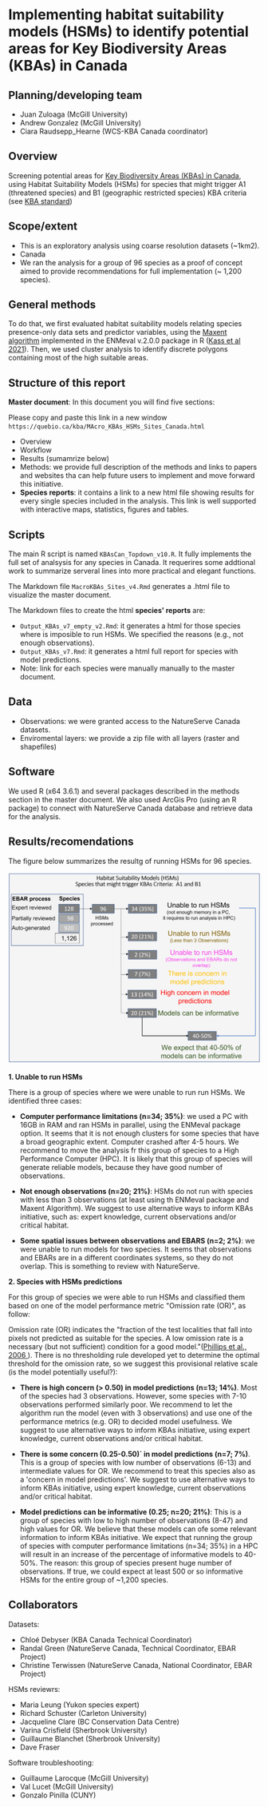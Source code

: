# Implementing habitat suitability models (HSMs) to identify potential areas for Key Biodiversity Areas (KBAs) in Canada

## Planning/developing team
+ Juan Zuloaga (McGill University)
+ Andrew Gonzalez (McGill University)
+ Ciara Raudsepp_Hearne (WCS-KBA Canada coordinator)

## Overview
Screening potential areas for <a href="http://www.kbacanada.org/" target="_blank">Key Biodiversity Areas (KBAs) in Canada</a>, using Habitat Suitability Models (HSMs) for species that might trigger A1 (threatened species) and B1 (geographic restricted species) KBA criteria  (see <a href="https://portals.iucn.org/library/node/46259" target="_blank">KBA standard</a>)

## Scope/extent
- This is an exploratory analysis using coarse resolution datasets (~1km2).
- Canada
- We ran the analysis for a group of 96 species as a proof of concept aimed to provide recommendations for full implementation (~ 1,200 species). 

 

## General methods
To do that, we first evaluated habitat suitability models relating species presence-only data sets and predictor variables, using the  <a href="https://www.sciencedirect.com/science/article/pii/S030438000500267X" target="_blank">Maxent algorithm</a> implemented in the  ENMeval v.2.0.0 package in R (<a href="https://besjournals.onlinelibrary.wiley.com/doi/full/10.1111/2041-210X.13628?campaign=woletoc" target="_blank">Kass et al 2021</a>). Then, we used cluster analysis to identify discrete polygons containing most of the high suitable areas.

## Structure of this report
**Master document**: In this document you will find five sections:

Please copy and paste this link in a new window `https://quebio.ca/kba/MAcro_KBAs_HSMs_Sites_Canada.html`

- Overview
- Workflow
- Results (sumamrize below)
- Methods: we provide full description of the methods and links to papers and websites tha can help future users to implement and move forward this initiative. 
- **Species reports**: it contains a link to a new html file showing results for every single species included in the analysis. This link is well supported with interactive maps, statistics, figures and tables.  

## Scripts

The main R script is named `KBAsCan_Topdown_v10.R`.  It fully implements the full set of analsysis for any species in Canada. It requerires some addtional work to summarize serveral lines into more practical and elegant functions.

The Markdown file `MacroKBAs_Sites_v4.Rmd` generates a .html file to visualize the master document.

The Markdown files to create the html **species' reports** are:
- `Output_KBAs_v7_empty_v2.Rmd`: it generates a html for those species where is imposible to run HSMs. We specified the reasons (e.g., not enough observations).
- `Output_KBAs_v7.Rmd`: it generates a html full report for species with model predictions.
- Note: link for each species were manually manually to the master document.

## Data
- Observations: we were granted access to the NatureServe Canada datasets.
- Enviromental layers: we provide a zip file with all layers (raster and shapefiles)

## Software
We used  R (x64 3.6.1) and several packages described in the methods section in the master document.
We also used ArcGis Pro (using an R package) to connect with NatureServe Canada database and retrieve data for the analysis.

## Results/recomendations
The figure below summarizes the resultg of running HSMs for 96 species. 

![](./summary_HSMs_KBAs.png)

**1. Unable to run HSMs**

There is a group of species where we were unable to run run HSMs.  We identified three cases:

+ **Computer performance limitations (n=34; 35%)**: we used a PC with 16GB in RAM and ran  HSMs in parallel, using the ENMeval package option. It seems that it is not enough clusters for some species that have a broad geographic extent. Computer crashed after 4-5 hours.  We recommend to move the analysis fr this group of species to a High Performance Computer (HPC). It is likely that this group of species will generate reliable models, because they have good number of observations.

+ **Not enough observations (n=20; 21%)**: HSMs do not run with species with less than 3 observations (at least using th ENMeval package and Maxent Algorithm). We suggest to use alternative ways to inform KBAs initiative, such as: expert knowledge, current observations and/or critical habitat.

+ **Some spatial issues between observations and EBARS (n=2; 2%)**: we were unable to run models for two species. It seems that observations and EBARs are in a different coordinates systems, so they do not overlap. This is something to review with NatureServe.


**2. Species with HSMs predictions**

For this group of species we were able to run HSMs and classified them based on one of the model performance metric "Omission rate (OR)", as follow:

Omission rate (OR) indicates the "fraction of the test localities that fall into pixels not predicted as suitable for the species. A low omission rate is a necessary (but not sufficient) condition for a good model."(<a href="https://www.sciencedirect.com/science/article/abs/pii/S030438000500267X" target="_blank">Phillips et al., 2006 </a>). There is no thresholding rule developed yet to determine the optimal threshold for the omission rate, so we suggest this provisional relative scale (is the model potentially useful?): 

+  **There is high concern (> 0.50) in model predictions (n=13; 14%)**. Most of the species had 3 observations. However, some species with 7-10 observations performed similarly poor. We recommend to let the algorithm run the model (even with 3 observations) and use one of the performance metrics (e.g. OR) to decided model usefulness. We suggest to use alternative ways to inform KBAs initiative, using expert knowledge, current observations and/or critical habitat.


+  **There is some concern (0.25-0.50)` in model predictions (n=7; 7%)**.  This is a group of species with low number of observations (6-13) and intermediate values for OR.  We recommend to treat this species also as a 'concern in model predictions'. We suggest to use alternative ways to inform KBAs initiative, using expert knowledge, current observations and/or critical habitat.


+  **Model predictions can be informative (0.25; n=20; 21%)**: This is a group of species with low to high number of observations (8-47) and high values for OR.  We believe that these models can ofe some relevant information to inform KBAs initiative. We expect that running the group of species with computer performance limitations (n=34; 35%) in a HPC will result in an increase of the percentage of informative models to 40-50%.  The reason: this group of species present huge number of observations. If true, we could expect at least 500 or so informative HSMs for the entire group of ~1,200 species.

## Collaborators

Datasets:
+ Chloé Debyser (KBA Canada Technical Coordinator)
+ Randal Green (NatureServe Canada, Technical Coordinator, EBAR Project)
+ Christine Terwissen (NatureServe Canada, National Coordinator, EBAR Project)

HSMs reviewrs:
+ Maria Leung (Yukon species expert)
+ Richard Schuster (Carleton University)
+ Jacqueline Clare (BC Conservation Data Centre)
+ Varina Crisfield (Sherbrook University)
+ Guillaume Blanchet (Sherbrook University)
+ Dave Fraser 

Software troubleshooting:
+ Guillaume Larocque (McGill University)
+ Val Lucet (McGill University)
+ Gonzalo Pinilla (CUNY)
